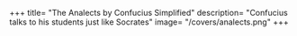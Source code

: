 +++
title=  "The Analects by Confucius Simplified"
description=  "Confucius talks to his students just like Socrates"
image=  "/covers/analects.png"
+++
